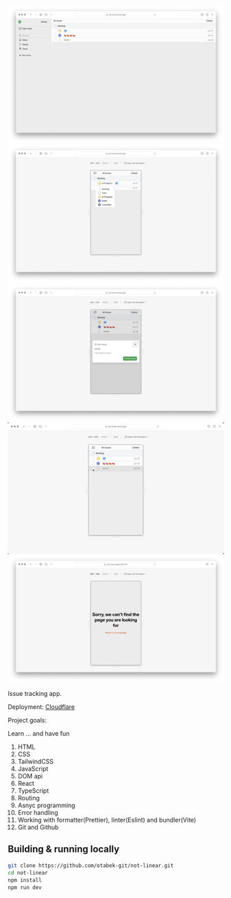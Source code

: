 <img src="public/preview.png">
<img src="public/preview-3.png">
<img src="public/preview-2.png">
<img src="public/preview-4.gif">
<img src="public/preview-5.png">

Issue tracking app.

Deployment: [Cloudflare](https://not-linear.pages.dev)

Project goals:

Learn ... and have fun

1. HTML
2. CSS
3. TailwindCSS
4. JavaScript
5. DOM api
6. React
7. TypeScript
8. Routing
9. Asnyc programming
10. Error handling
11. Working with formatter(Prettier), linter(Eslint) and bundler(Vite)
12. Git and Github

## Building & running locally

```bash
git clone https://github.com/otabek-git/not-linear.git
cd not-linear
npm install
npm run dev
```
